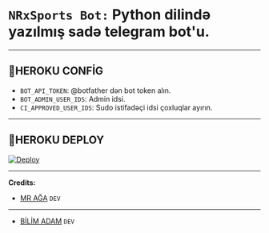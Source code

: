 # ```NRxSports Bot:``` **Python dilində yazılmış sadə telegram bot'u.**

--------
## **🍁HEROKU CONFİG**
- `BOT_API_TOKEN`: @botfather dən bot token alın.
- `BOT_ADMIN_USER_IDS`: Admin idsi.
- `CI_APPROVED_USER_IDS`: Sudo istifadəçi idsi çoxluqlar ayırın.
 
---------
## 🍁**HEROKU DEPLOY**
<a href="https://heroku.com/deploy?template=https://github.com/AzeMusic/superbot">
  <img src="https://www.herokucdn.com/deploy/button.svg" alt="Deploy">
</a>

--------
</a> **Credits:**
- [MR AĞA](t.me/tenha055) ```DEV```
----
- [BİLİM ADAM](t.me/tenha055) ```DEV```
</a>
